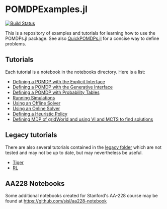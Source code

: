 # POMDPExamples.jl

[![Build Status](https://travis-ci.org/JuliaPOMDP/POMDPExamples.jl.svg?branch=master)](https://travis-ci.org/JuliaPOMDP/POMDPExamples.jl)

This is a repository of examples and tutorials for learning how to use the POMDPs.jl package. See also [QuickPOMDPs.jl](https://github.com/JuliaPOMDP/QuickPOMDPs.jl) for a concise way to define problems.

## Tutorials

Each tutorial is a notebook in the notebooks directory. Here is a list:

- [Defining a POMDP with the Explicit Interface](notebooks/Defining-a-POMDP-with-the-Explicit-Interface.ipynb)
- [Defining a POMDP with the Generative Interface](notebooks/Defining-a-POMDP-with-the-Generative-Interface.ipynb)
- [Defining a POMDP with Probability Tables](https://github.com/JuliaPOMDP/POMDPExamples.jl/blob/master/notebooks/Defining-a-tabular-POMDP.ipynb)
- [Running Simulations](notebooks/Running-Simulations.ipynb)
- [Using an Offline Solver](notebooks/Using-an-Offline-Solver.ipynb)
- [Using an Online Solver](notebooks/Using-an-Online-Solver.ipynb)
- [Defining a Heuristic Policy](notebooks/Defining-a-Heuristic-Policy.ipynb)
- [Defining MDP of gridWorld and using VI and MCTS to find solutions](notebooks/GridWorld.ipynb)

## Legacy tutorials

There are also several tutorials contained in the [legacy folder](legacy) which are not tested and may not be up to date, but may nevertheless be useful.

- [Tiger](legacy/Tiger.ipynb)
- [RL](legacy/rl-tuto/reinforcement_learning_tutorial.ipynb)

## AA228 Notebooks

Some additional notebooks created for Stanford's AA-228 course may be found at https://github.com/sisl/aa228-notebook
